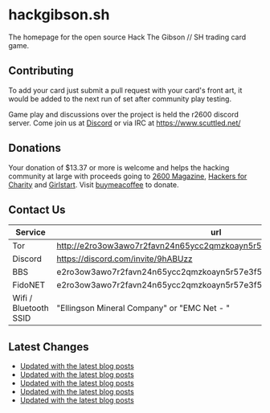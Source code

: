# hackgibson.sh
The homepage for the open source Hack The Gibson // SH trading card game.


## Contributing

To add your card just submit a pull request with your card's front art, it would be added to the next run of set after community play testing.

Game play and discussions over the project is held the r2600 discord server. Come join us at [Discord](https://discord.com/invite/9hABUzz) or via IRC at https://www.scuttled.net/


## Donations

Your donation of $13.37 or more is welcome and helps the hacking community at large with proceeds going to [2600 Magazine](https://2600.com/), [Hackers for Charity](https://hackersforcharity.org) and [Girlstart](https://girlstart.org).  Visit [buymeacoffee](https://www.buymeacoffee.com/hackgibson.sh) to donate.


## Contact Us

Service | url
-|-
Tor | http://e2ro3ow3awo7r2favn24n65ycc2qmzkoayn5r57e3f56nvjwdcgg32ad.onion
Discord | https://discord.com/invite/9hABUzz
BBS | e2ro3ow3awo7r2favn24n65ycc2qmzkoayn5r57e3f56nvjwdcgg32ad.onion:23
FidoNET | e2ro3ow3awo7r2favn24n65ycc2qmzkoayn5r57e3f56nvjwdcgg32ad.onion:24554
Wifi / Bluetooth SSID | "Ellingson Mineral Company" or "EMC Net - <fidonet address>"

## Latest Changes
<!-- BLOG-POST-LIST:START -->
- [Updated with the latest blog posts](https://github.com/DFW2600/hackgibson.sh/commit/73375e66d75ee22c4c2703a87d1f94d9d2035428)
- [Updated with the latest blog posts](https://github.com/DFW2600/hackgibson.sh/commit/6760a7dc992cd1f8290b39a598a51aef5f23beed)
- [Updated with the latest blog posts](https://github.com/DFW2600/hackgibson.sh/commit/d608a569a3f020734462add218896292ba9ea6f3)
- [Updated with the latest blog posts](https://github.com/DFW2600/hackgibson.sh/commit/10a9d8f5ba8851e2d43bc8b9f8361d39fa2bff25)
- [Updated with the latest blog posts](https://github.com/DFW2600/hackgibson.sh/commit/ebe28c3b407c7a4b3cb3d5015b148cc80d9a8551)
<!-- BLOG-POST-LIST:END -->
